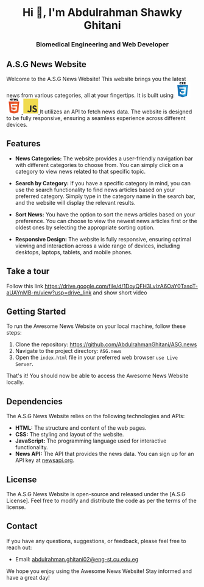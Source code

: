 
<h1 align="center">Hi 👋, I'm Abdulrahman Shawky Ghitani</h1>
<h3 align="center">Biomedical Engineering and Web Developer</h3>
<h3 align="left"><h2>A.S.G News Website</h3>

Welcome to the A.S.G News Website! This website brings you the latest news from various categories, all at your fingertips. It is built using <a href="https://www.w3schools.com/css/" target="_blank" rel="noreferrer"> <img src="https://raw.githubusercontent.com/devicons/devicon/master/icons/css3/css3-original-wordmark.svg" alt="css3" width="40" height="40"/> </a> <a href="https://www.w3.org/html/" target="_blank" rel="noreferrer"> <img src="https://raw.githubusercontent.com/devicons/devicon/master/icons/html5/html5-original-wordmark.svg" alt="html5" width="40" height="40"/> </a> <a href="https://developer.mozilla.org/en-US/docs/Web/JavaScript" target="_blank" rel="noreferrer"> <img src="https://raw.githubusercontent.com/devicons/devicon/master/icons/javascript/javascript-original.svg" alt="javascript" width="40" height="40"/> </a> It utilizes an API to fetch news data. The website is designed to be fully responsive, ensuring a seamless experience across different devices.

## Features

- **News Categories:** The website provides a user-friendly navigation bar with different categories to choose from. You can simply click on a category to view news related to that specific topic.

- **Search by Category:** If you have a specific category in mind, you can use the search functionality to find news articles based on your preferred category. Simply type in the category name in the search bar, and the website will display the relevant results.

- **Sort News:** You have the option to sort the news articles based on your preference. You can choose to view the newest news articles first or the oldest ones by selecting the appropriate sorting option.

- **Responsive Design:** The website is fully responsive, ensuring optimal viewing and interaction across a wide range of devices, including desktops, laptops, tablets, and mobile phones.
## Take a tour
Follow this link https://drive.google.com/file/d/1DoyQFH3LvIzA6OaY0TasoT-aUAYnMB-m/view?usp=drive_link and show short video
## Getting Started

To run the Awesome News Website on your local machine, follow these steps:

1. Clone the repository: https://github.com/AbdulrahmanGhitani/ASG.news
2. Navigate to the project directory: `ASG.news`
3. Open the `index.html` file in your preferred web browser `use Live Server`.

That's it! You should now be able to access the Awesome News Website locally.

## Dependencies

The A.S.G News Website relies on the following technologies and APIs:

- **HTML:** The structure and content of the web pages.
- **CSS:** The styling and layout of the website.
- **JavaScript:** The programming language used for interactive functionality.
- **News API:** The API that provides the news data. You can sign up for an API key at [newsapi.org](https://newsapi.org/).


## License

The A.S.G News Website is open-source and released under the [A.S.G License]. Feel free to modify and distribute the code as per the terms of the license.

## Contact

If you have any questions, suggestions, or feedback, please feel free to reach out:

- Email: abdulrahman.ghitani02@eng-st.cu.edu.eg


We hope you enjoy using the Awesome News Website! Stay informed and have a great day!
